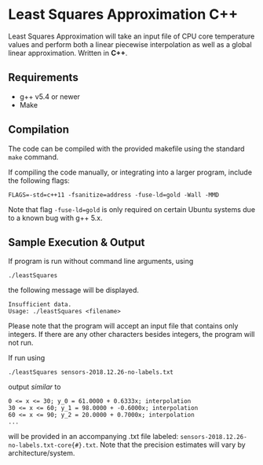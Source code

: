 # Least Squares Approximation C++

Least Squares Approximation will take an input file of CPU core temperature values and perform both a linear piecewise interpolation as well as a global linear approximation. Written in **C++**.

## Requirements

  * g++ v5.4 or newer
  * Make


## Compilation

The code can be compiled with the provided makefile using the standard `make` command.

If compiling the code manually, or integrating into a larger program, include the following flags:

```
FLAGS=-std=c++11 -fsanitize=address -fuse-ld=gold -Wall -MMD
```

Note that flag `-fuse-ld=gold` is only required on certain Ubuntu systems due to a known bug with g++ 5.x.


## Sample Execution & Output

If program is run without command line arguments, using

```
./leastSquares
```
the following message will be displayed.

```
Insufficient data.
Usage: ./leastSquares <filename>
```

Please note that the program will accept an input file that contains only integers. If there are any other characters besides integers, the program will not run.

If run using
```
./leastSquares sensors-2018.12.26-no-labels.txt
```

output *similar* to

```
0 <= x <= 30; y_0 = 61.0000 + 0.6333x; interpolation
30 <= x <= 60; y_1 = 98.0000 + -0.6000x; interpolation
60 <= x <= 90; y_2 = 20.0000 + 0.7000x; interpolation
...
```

will  be provided in an accompanying .txt file labeled: `sensors-2018.12.26-no-labels.txt-core{#}.txt`. Note that the precision estimates will vary by architecture/system.